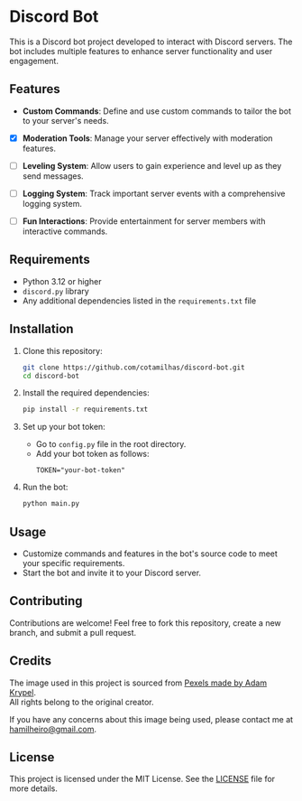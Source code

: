 
# Discord Bot

This is a Discord bot project developed to interact with Discord servers. The bot includes multiple features to enhance server functionality and user engagement.

## Features

- **Custom Commands**: Define and use custom commands to tailor the bot to your server's needs.
- [x] **Moderation Tools**: Manage your server effectively with moderation features.
- [ ] **Leveling System**: Allow users to gain experience and level up as they send messages.
- [ ] **Logging System**: Track important server events with a comprehensive logging system.
- [ ] **Fun Interactions**: Provide entertainment for server members with interactive commands.


## Requirements

- Python 3.12 or higher
- `discord.py` library
- Any additional dependencies listed in the `requirements.txt` file

## Installation

1. Clone this repository:
   ```bash
   git clone https://github.com/cotamilhas/discord-bot.git
   cd discord-bot
   ```

2. Install the required dependencies:
   ```bash
   pip install -r requirements.txt
   ```

3. Set up your bot token:
   - Go to `config.py` file in the root directory.
   - Add your bot token as follows:
     ```
     TOKEN="your-bot-token"
     ```

4. Run the bot:
   ```bash
   python main.py
   ```

## Usage

- Customize commands and features in the bot's source code to meet your specific requirements.
- Start the bot and invite it to your Discord server.

## Contributing

Contributions are welcome! Feel free to fork this repository, create a new branch, and submit a pull request.

## Credits

The image used in this project is sourced from [Pexels made by Adam Krypel](https://www.pexels.com/photo/stars-in-the-sky-at-night-7649132/).  
All rights belong to the original creator.

If you have any concerns about this image being used, please contact me at hamilheiro@gmail.com.

## License

This project is licensed under the MIT License. See the [LICENSE](LICENSE) file for more details.
